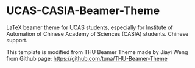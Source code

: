 # UCAS-CASIA-Beamer-Theme

LaTeX beamer theme for UCAS students, especially for Institute of Automation of Chinese Academy of Sciences (CASIA) students. Chinese support.

This template is modified from THU Beamer Theme made by Jiayi Weng from Github page: https://github.com/tuna/THU-Beamer-Theme
